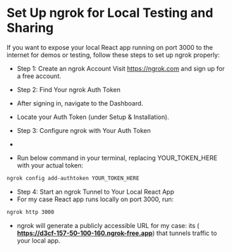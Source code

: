 # Set Up ngrok for Local Testing and Sharing

If you want to expose your local React app running on port 3000 to the internet for demos or testing, follow these steps to set up ngrok properly:

- Step 1: Create an ngrok Account
Visit https://ngrok.com and sign up for a free account.

- Step 2: Find Your ngrok Auth Token

- After signing in, navigate to the Dashboard.

- Locate your Auth Token (under Setup & Installation).



- Step 3: Configure ngrok with Your Auth Token
- 
- Run below command in your terminal, replacing YOUR_TOKEN_HERE with your actual token:

```bash
ngrok config add-authtoken YOUR_TOKEN_HERE
```

- Step 4: Start an ngrok Tunnel to Your Local React App
- For my case React app runs locally on port 3000, run:

```bash
ngrok http 3000
```
- ngrok will generate a publicly accessible URL for my case: its ( **https://d3cf-157-50-100-160.ngrok-free.app**) that tunnels traffic to your local app.
